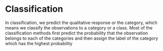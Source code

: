 Classification
================

In classification, we predict the qualitative response or the category,
which means we classify the observations to a category or a class. Most
of the classification methods first predict the probability that the
observation belongs to each of the categories and then assign the label
of the category which has the highest probability

